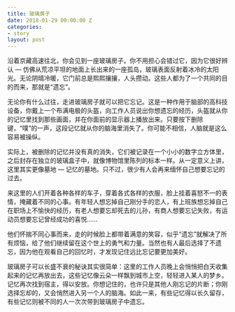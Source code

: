 ```yaml
---
title: 玻璃房子
date: 2018-01-29 00:00:00 Z
categories:
- story
layout: post
---
```


沿着京藏高速往北，你会见到一座玻璃房子。你不用担心会错过它，因为它很好辨认 — 仿佛从荒凉平坦的地面上长出来的一座孤岛，玻璃表面反射着冰冷的太阳光。无论阴晴冷暖，它门前总是熙熙攘攘，人头攒动。这些人都为了一个共同的目的而来，那就是“遗忘”。

无论你有什么过往，走进玻璃房子就可以把它忘记。这是一种作用于脑部的高科技设备，你戴上一个布满电极的头盔，向工作人员说出你想遗忘的经历，头盔就从你的记忆里找到那些画面，并在你面前的显示器上播放出来。只要按下删除键，“噗”的一声，这段记忆就从你的脑海里消失了。你可能不相信，人脑就是这么容易被操纵。

实际上，被删除的记忆并没有真的消失，它们被记录在一个小小的数字立方体里，之后封存在独立的玻璃盒子中，就像博物馆里陈列的标本一样。从一定意义上讲，这里其实更像墓地 — 记忆的墓地。只不过，很少有人会再来缅怀自己想要忘记的过去。

来这里的人们开着各种各样的车子，穿着各式各样的衣服，脸上挂着喜怒不一的表情，掩藏着不同的心事。有年轻人想忘掉自己刚分手的恋人，有上班族想忘掉自己在职场上不愉快的经历，有老人想要忘却死去的儿孙，有商人想要忘记失败，有运动员想要忘记曾经成功的喜悦……

他们怀揣不同心事而来，走的时候脸上都带着满意的笑容，似乎“遗忘”就解决了所有烦恼，给了他们继续留在这个世上的勇气和力量。当然也有人最后选择了不遗忘，因为他在观看自己的回忆时，才发现记住远比忘记要更加美好。

玻璃房子可以长盛不衰的秘诀其实很简单：这里的工作人员晚上会悄悄把白天收集起来的记忆再放出去，这些记忆像云朵一样飘到城市上空，轻轻进入某人的梦乡。记忆再次找到宿主，得以安放。你想记住的，也许只是其他人刚忘记的片断；你刚选择忘却的，又会悄然进入另一个人的脑海。如此一来，有些记忆得以长久留存，有些记忆则被不同的人一次次带到玻璃房子中遗忘。
